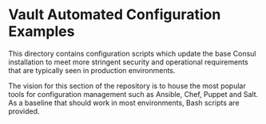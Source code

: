 # Vault Automated Configuration Examples

This directory contains configuration scripts which update the base Consul installation to meet more stringent security and operational requirements that are typically seen in production environments.

The vision for this section of the repository is to house the most popular tools for configuration management such as Ansible, Chef, Puppet and Salt. As a baseline that should work in most environments, Bash scripts are provided.
